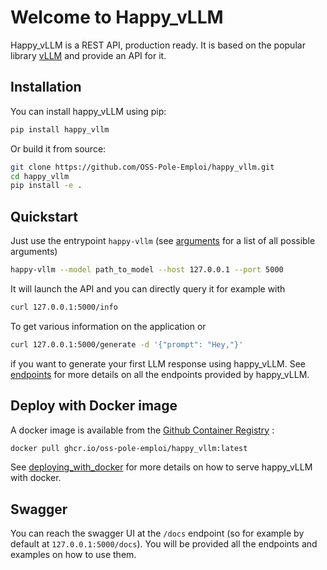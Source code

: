 # Welcome to Happy_vLLM

Happy_vLLM is a REST API, production ready. It is based on the popular library [vLLM](https://github.com/vllm-project/vllm) and provide an API for it.

## Installation

You can install happy_vLLM using pip:

```bash
pip install happy_vllm
```

Or build it from source:

```bash
git clone https://github.com/OSS-Pole-Emploi/happy_vllm.git
cd happy_vllm
pip install -e .
```

## Quickstart

Just use the entrypoint `happy-vllm` (see [arguments](arguments.md) for a list of all possible arguments)

```bash
happy-vllm --model path_to_model --host 127.0.0.1 --port 5000
```

It will launch the API and you can directly query it for example with 

```bash
curl 127.0.0.1:5000/info
```

To get various information on the application or 

```bash
curl 127.0.0.1:5000/generate -d '{"prompt": "Hey,"}'
```

if you want to generate your first LLM response using happy_vLLM. See [endpoints](endpoints/endpoints.md) for more details on all the endpoints provided by happy_vLLM. 

## Deploy with Docker image

A docker image is available from the [Github Container Registry](https://github.com/OSS-Pole-Emploi/happy_vllm/pkgs/container/happy_vllm) :  

```bash
docker pull ghcr.io/oss-pole-emploi/happy_vllm:latest
```
See [deploying_with_docker](deploying_with_docker.md) for more details on how to serve happy_vLLM with docker. 

## Swagger

You can reach the swagger UI at the `/docs` endpoint (so for example by default at `127.0.0.1:5000/docs`). You will be provided all the endpoints and examples on how to use them.